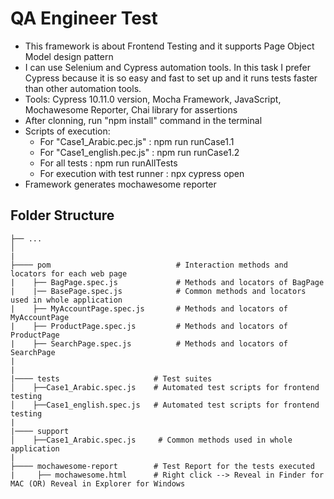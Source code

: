 # QA Engineer Test

- This framework is about Frontend Testing and it supports Page Object Model design pattern
- I can use Selenium and Cypress automation tools. In this task I prefer Cypress because it is so easy and fast to set up and it runs tests faster than other automation tools.
- Tools: Cypress 10.11.0 version, Mocha Framework, JavaScript, Mochawesome Reporter, Chai library for assertions
- After clonning, run "npm install" command in the terminal
- Scripts of execution:
    - For "Case1_Arabic.pec.js" : npm run runCase1.1
    - For "Case1_english.pec.js" : npm run runCase1.2
    - For all tests : npm run runAllTests
    - For execution with test runner : npx cypress open
- Framework generates mochawesome reporter


## Folder Structure

    ├── ...
    │
    |
    ├──── pom                            # Interaction methods and locators for each web page
    |    ├── BagPage.spec.js             # Methods and locators of BagPage
    |    |── BasePage.spec.js            # Common methods and locators used in whole application
    |    ├── MyAccountPage.spec.js       # Methods and locators of MyAccountPage
    |    ├── ProductPage.spec.js         # Methods and locators of ProductPage
    |    ├── SearchPage.spec.js          # Methods and locators of SearchPage
    |
    |
    |──── tests                     # Test suites
    │    ├──Case1_Arabic.spec.js    # Automated test scripts for frontend testing
    │    ├──Case1_english.spec.js   # Automated test scripts for frontend testing
    |    
    |──── support                    
    │    ├──Case1_Arabic.spec.js     # Common methods used in whole application  
    |
    ├──── mochawesome-report        # Test Report for the tests executed
    |     ├── mochawesome.html      # Right click --> Reveal in Finder for MAC (OR) Reveal in Explorer for Windows




